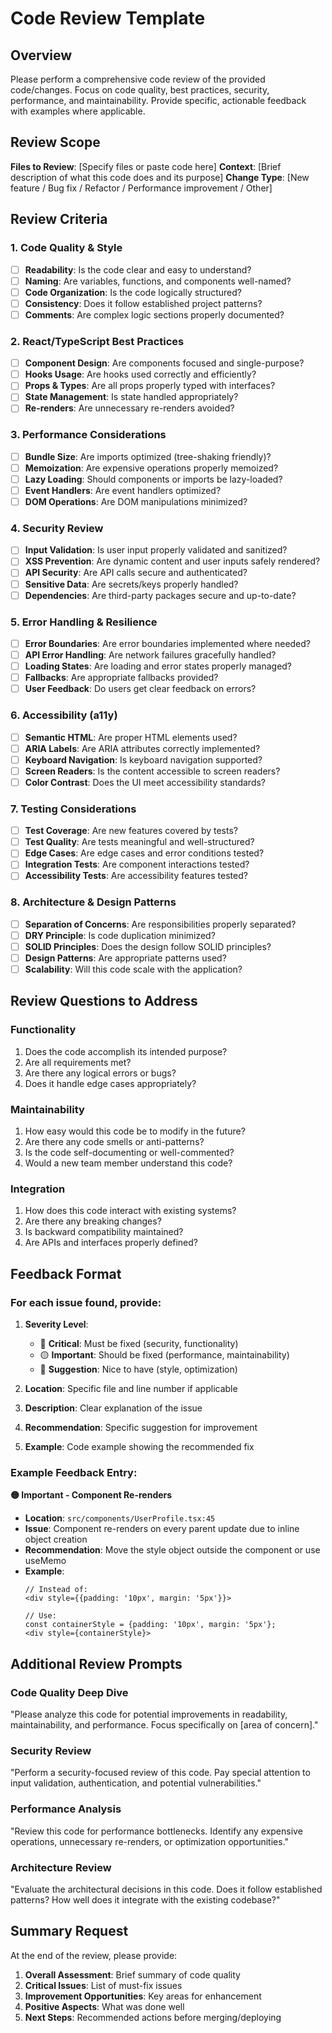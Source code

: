 # Code Review Template

## Overview
Please perform a comprehensive code review of the provided code/changes. Focus on code quality, best practices, security, performance, and maintainability. Provide specific, actionable feedback with examples where applicable.

## Review Scope
**Files to Review**: [Specify files or paste code here]
**Context**: [Brief description of what this code does and its purpose]
**Change Type**: [New feature / Bug fix / Refactor / Performance improvement / Other]

## Review Criteria

### 1. Code Quality & Style
- [ ] **Readability**: Is the code clear and easy to understand?
- [ ] **Naming**: Are variables, functions, and components well-named?
- [ ] **Code Organization**: Is the code logically structured?
- [ ] **Consistency**: Does it follow established project patterns?
- [ ] **Comments**: Are complex logic sections properly documented?

### 2. React/TypeScript Best Practices
- [ ] **Component Design**: Are components focused and single-purpose?
- [ ] **Hooks Usage**: Are hooks used correctly and efficiently?
- [ ] **Props & Types**: Are all props properly typed with interfaces?
- [ ] **State Management**: Is state handled appropriately?
- [ ] **Re-renders**: Are unnecessary re-renders avoided?

### 3. Performance Considerations
- [ ] **Bundle Size**: Are imports optimized (tree-shaking friendly)?
- [ ] **Memoization**: Are expensive operations properly memoized?
- [ ] **Lazy Loading**: Should components or imports be lazy-loaded?
- [ ] **Event Handlers**: Are event handlers optimized?
- [ ] **DOM Operations**: Are DOM manipulations minimized?

### 4. Security Review
- [ ] **Input Validation**: Is user input properly validated and sanitized?
- [ ] **XSS Prevention**: Are dynamic content and user inputs safely rendered?
- [ ] **API Security**: Are API calls secure and authenticated?
- [ ] **Sensitive Data**: Are secrets/keys properly handled?
- [ ] **Dependencies**: Are third-party packages secure and up-to-date?

### 5. Error Handling & Resilience
- [ ] **Error Boundaries**: Are error boundaries implemented where needed?
- [ ] **API Error Handling**: Are network failures gracefully handled?
- [ ] **Loading States**: Are loading and error states properly managed?
- [ ] **Fallbacks**: Are appropriate fallbacks provided?
- [ ] **User Feedback**: Do users get clear feedback on errors?

### 6. Accessibility (a11y)
- [ ] **Semantic HTML**: Are proper HTML elements used?
- [ ] **ARIA Labels**: Are ARIA attributes correctly implemented?
- [ ] **Keyboard Navigation**: Is keyboard navigation supported?
- [ ] **Screen Readers**: Is the content accessible to screen readers?
- [ ] **Color Contrast**: Does the UI meet accessibility standards?

### 7. Testing Considerations
- [ ] **Test Coverage**: Are new features covered by tests?
- [ ] **Test Quality**: Are tests meaningful and well-structured?
- [ ] **Edge Cases**: Are edge cases and error conditions tested?
- [ ] **Integration Tests**: Are component interactions tested?
- [ ] **Accessibility Tests**: Are accessibility features tested?

### 8. Architecture & Design Patterns
- [ ] **Separation of Concerns**: Are responsibilities properly separated?
- [ ] **DRY Principle**: Is code duplication minimized?
- [ ] **SOLID Principles**: Does the design follow SOLID principles?
- [ ] **Design Patterns**: Are appropriate patterns used?
- [ ] **Scalability**: Will this code scale with the application?

## Review Questions to Address

### Functionality
1. Does the code accomplish its intended purpose?
2. Are all requirements met?
3. Are there any logical errors or bugs?
4. Does it handle edge cases appropriately?

### Maintainability
1. How easy would this code be to modify in the future?
2. Are there any code smells or anti-patterns?
3. Is the code self-documenting or well-commented?
4. Would a new team member understand this code?

### Integration
1. How does this code interact with existing systems?
2. Are there any breaking changes?
3. Is backward compatibility maintained?
4. Are APIs and interfaces properly defined?

## Feedback Format

### For each issue found, provide:
1. **Severity Level**: 
   - 🔴 **Critical**: Must be fixed (security, functionality)
   - 🟡 **Important**: Should be fixed (performance, maintainability)
   - 🔵 **Suggestion**: Nice to have (style, optimization)

2. **Location**: Specific file and line number if applicable

3. **Description**: Clear explanation of the issue

4. **Recommendation**: Specific suggestion for improvement

5. **Example**: Code example showing the recommended fix

### Example Feedback Entry:
**🟡 Important - Component Re-renders**
- **Location**: `src/components/UserProfile.tsx:45`
- **Issue**: Component re-renders on every parent update due to inline object creation
- **Recommendation**: Move the style object outside the component or use useMemo
- **Example**:
  ```tsx
  // Instead of:
  <div style={{padding: '10px', margin: '5px'}}>
  
  // Use:
  const containerStyle = {padding: '10px', margin: '5px'};
  <div style={containerStyle}>
  ```

## Additional Review Prompts

### Code Quality Deep Dive
"Please analyze this code for potential improvements in readability, maintainability, and performance. Focus specifically on [area of concern]."

### Security Review
"Perform a security-focused review of this code. Pay special attention to input validation, authentication, and potential vulnerabilities."

### Performance Analysis
"Review this code for performance bottlenecks. Identify any expensive operations, unnecessary re-renders, or optimization opportunities."

### Architecture Review
"Evaluate the architectural decisions in this code. Does it follow established patterns? How well does it integrate with the existing codebase?"

## Summary Request

At the end of the review, please provide:

1. **Overall Assessment**: Brief summary of code quality
2. **Critical Issues**: List of must-fix issues
3. **Improvement Opportunities**: Key areas for enhancement
4. **Positive Aspects**: What was done well
5. **Next Steps**: Recommended actions before merging/deploying
